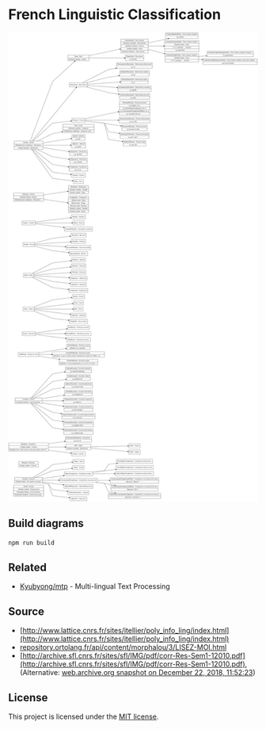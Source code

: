 # French Linguistic Classification

![French Linguistic Classification Diagramm](bin/diagram.svg)

## Build diagrams

```bash
npm run build
```

## Related

- [Kyubyong/mtp](https://github.com/Kyubyong/mtp) - Multi-lingual Text Processing

## Source

- [http://www.lattice.cnrs.fr/sites/itellier/poly_info_ling/index.html](http://www.lattice.cnrs.fr/sites/itellier/poly_info_ling/index.html)
- [repository.ortolang.fr/api/content/morphalou/3/LISEZ-MOI.html](https://repository.ortolang.fr/api/content/morphalou/3/LISEZ-MOI.html)
- [http://archive.sfl.cnrs.fr/sites/sfl/IMG/pdf/corr-Res-Sem1-12010.pdf](http://archive.sfl.cnrs.fr/sites/sfl/IMG/pdf/corr-Res-Sem1-12010.pdf), (Alternative: [web.archive.org snapshot on December 22, 2018, 11:52:23](https://web.archive.org/web/20181222115223/http://archive.sfl.cnrs.fr:80/sites/sfl/IMG/pdf/corr-Res-Sem1-12010.pdf))

## License

This project is licensed under the [MIT license](LICENSE).

